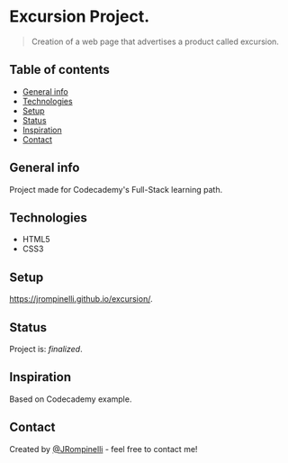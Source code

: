 # Excursion Project.
> Creation of a web page that advertises a product called excursion.

## Table of contents
* [General info](#general-info)
* [Technologies](#technologies)
* [Setup](#setup)
* [Status](#status)
* [Inspiration](#inspiration)
* [Contact](#contact)

## General info
Project made for Codecademy's Full-Stack learning path.

## Technologies
* HTML5
* CSS3

## Setup
https://jrompinelli.github.io/excursion/.

## Status
Project is: _finalized_.

## Inspiration
Based on Codecademy example.

## Contact
Created by [@JRompinelli](https://github.com/JRompinelli) - feel free to contact me!